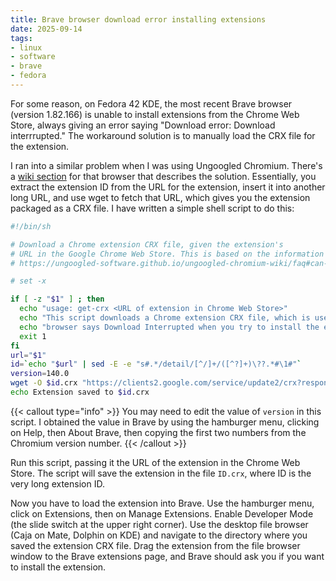 ```yaml
---
title: Brave browser download error installing extensions
date: 2025-09-14
tags:
- linux
- software
- brave
- fedora
---
```


For some reason, on Fedora 42 KDE, the most recent Brave browser (version 1.82.166) is unable
to install extensions from the Chrome Web Store, always giving an
error saying "Download error: Download interrrupted."  The workaround solution is
to manually load the CRX file for the extension.
<!--more-->

I ran into a similar problem when I was using Ungoogled Chromium.  There's a
[wiki section](https://ungoogled-software.github.io/ungoogled-chromium-wiki/faq#can-i-install-extensions-or-themes-from-the-chrome-webstore)
for that browser that describes the solution.  Essentially, you extract the extension
ID from the URL for the extension, insert it into another long URL, and use wget
to fetch that URL, which gives you the extension packaged as a CRX file.
I have written a simple shell script to do this:

```bash {filename="get-crx"}
#!/bin/sh

# Download a Chrome extension CRX file, given the extension's
# URL in the Google Chrome Web Store. This is based on the information here:
# https://ungoogled-software.github.io/ungoogled-chromium-wiki/faq#can-i-install-extensions-or-themes-from-the-chrome-webstore

# set -x

if [ -z "$1" ] ; then
  echo "usage: get-crx <URL of extension in Chrome Web Store>"
  echo "This script downloads a Chrome extension CRX file, which is useful when the"
  echo "browser says Download Interrupted when you try to install the extension"
  exit 1
fi
url="$1"
id=`echo "$url" | sed -E -e "s#.*/detail/[^/]+/([^?]+)\??.*#\1#"`
version=140.0
wget -O $id.crx "https://clients2.google.com/service/update2/crx?response=redirect&acceptformat=crx2,crx3&prodversion=${version}&x=id%3D${id}%26installsource%3Dondemand%26uc"
echo Extension saved to $id.crx
```

{{< callout type="info" >}}
You may need to edit the value of `version` in this script.  I obtained the value in Brave
by using the hamburger menu, clicking on Help, then About Brave, then copying the first
two numbers from the Chromium version number.
{{< /callout >}}

Run this script, passing it the URL of the extension in the Chrome Web Store.  The script will save
the extension in the file `ID.crx`, where ID is the very long extension ID.

Now you have to load the extension into Brave.  Use the hamburger menu, click on Extensions, then
on Manage Extensions.  Enable Developer Mode (the slide switch at the upper right corner).  Use
the desktop file browser (Caja on Mate, Dolphin on KDE) and navigate to the directory where
you saved the extension CRX file.  Drag the extension from the file browser window to the
Brave extensions page, and Brave should ask you if you want to install the extension.
